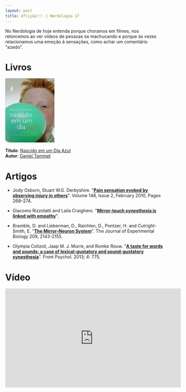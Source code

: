 ```yaml
---
layout: post
title: Aflição!!! | Nerdologia 17
---
```


No Nerdologia de hoje entenda porque choramos em filmes, nos retorcemos ao ver vídeos de pessoas se machucando e porque às vezes relacionamos uma emoção à sensações, como achar um comentário "azedo".

Livros
=====

![Nascido em um Dia Azul](../images/nascido-azul.jpg)

**Título**: [Nascido em um Dia Azul](http://www.livrariacultura.com.br/p/nascido-em-um-dia-azul-3223020)<br>
**Autor**: [Daniel Tammet](http://www.danieltammet.net/)

Artigos
=====

- Jody Osborn, Stuart W.G. Derbyshire. "[**Pain sensation evoked by observing injury in others**](http://www.sciencedirect.com.sci-hub.org/science/article/pii/S0304395909006678)". Volume 148, Issue 2, February 2010, Pages 268–274.

- Giacomo Rizzolatti and Laila Craighero. "[**Mirror-touch synesthesia is linked with empathy**](http://www.daysyn.com/Banissy_Wardpublished.pdf)".

- Bramble, D. and Lieberman, D., Raichlen, D., Pontzer, H. and Cutright-Smith, E. "[**The Mirror-Neuron System**](http://www.kuleuven.be/mirrorneuronsystem/readinglist/Rizzolatti%20&%20Craighero%202004%20-%20The%20MNS%20-%20ARN.pdf)". The Journal of Experimental Biology 209, 2143-2155.

- Olympia Colizoli, Jaap M. J. Murre, and Romke Rouw. "[**A taste for words and sounds: a case of lexical-gustatory and sound-gustatory synesthesia**](http://www.ncbi.nlm.nih.gov/pmc/articles/PMC3806228/)". Front Psychol. 2013; 4: 775. 

Vídeo
=====

<iframe width="560" height="315" src="https://www.youtube.com/embed/XINJpXE4eqM" frameborder="0" allowfullscreen></iframe>

